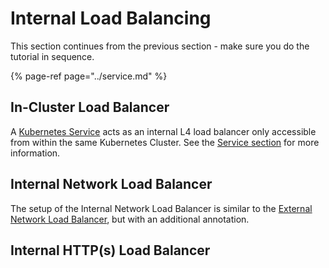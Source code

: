 # Internal Load Balancing

This section continues from the previous section - make sure you do the tutorial in sequence.

{% page-ref page="../service.md" %}

## In-Cluster Load Balancer

A [Kubernetes Service](../service.md#service) acts as an internal L4 load balancer only accessible from within the same Kubernetes Cluster. See the [Service section](../service.md#service) for more information.

## Internal Network Load Balancer

The setup of the Internal Network Load Balancer is similar to the [External Network Load Balancer](external-load-balancing.md#external-network-load-balancer), but with an additional annotation.

## Internal HTTP\(s\) Load Balancer


